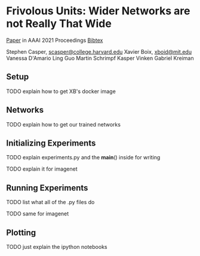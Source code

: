 # Frivolous Units: Wider Networks are not Really That Wide

[Paper](https://arxiv.org/abs/1912.04783) in AAAI 2021 Proceedings
[Bibtex](https://scholar.googleusercontent.com/scholar.bib?q=info:pmI61lhXTYwJ:scholar.google.com/&output=citation&scisdr=CgXADmUbEJWd9uEKuc0:AAGBfm0AAAAAYGAMoc2VgM56eS7LygYtMdIOTUIKOePt&scisig=AAGBfm0AAAAAYGAMoQZsI6S_d6V9e-Xx_u3M-EKeAfWu&scisf=4&ct=citation&cd=-1&hl=en)

Stephen Casper, scasper@college.harvard.edu
Xavier Boix, xboid@mit.edu
Vanessa D'Amario
Ling Guo
Martin Schrimpf
Kasper Vinken
Gabriel Kreiman

## Setup

TODO explain how to get XB's docker image

## Networks

TODO explain how to get our trained networks

## Initializing Experiments 

TODO explain experiments.py and the __main__() inside for writing

TODO explain it for imagenet

## Running Experiments

TODO list what all of the .py files do

TODO same for imagenet

## Plotting

TODO just explain the ipython notebooks
